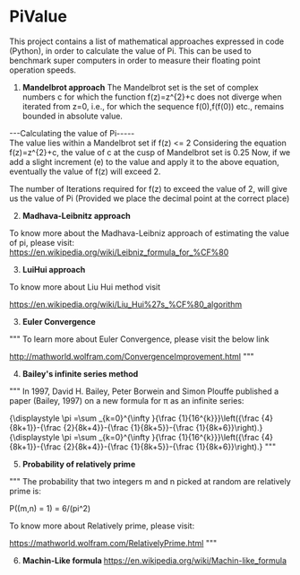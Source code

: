 # PiValue
This project contains a list of mathematical approaches expressed in code (Python), in order to calculate the value of Pi. This can be used to benchmark super computers in order to measure their floating point operation speeds.

1. <b>Mandelbrot approach</b>
The Mandelbrot set is the set of complex numbers c for which the function f(z)=z^{2}+c
does not diverge when iterated from z=0, i.e.,
for which the sequence f(0),f(f(0)) etc., remains bounded in absolute value.

---Calculating the value of Pi-----<br>
The value lies within a Mandelbrot set if f(z) <= 2
Considering the equation f(z)=z^{2}+c, the value of c at the cusp of Mandelbrot set is 0.25
Now, if we add a slight increment (e) to the value and apply it to the above equation, eventually the value of f(z)
will exceed 2.

The number of Iterations required for f(z) to exceed the value of 2, will give us the value of Pi (Provided we place
the decimal point at the correct place)

2. <b>Madhava-Leibnitz approach</b>

To know more about the Madhava-Leibniz approach of estimating the value of pi, please visit:
https://en.wikipedia.org/wiki/Leibniz_formula_for_%CF%80


3. <b>LuiHui approach</b>

To know more about Liu Hui method visit

https://en.wikipedia.org/wiki/Liu_Hui%27s_%CF%80_algorithm

3. <b>Euler Convergence</b>

"""
To learn more about Euler Convergence, please visit the below link

http://mathworld.wolfram.com/ConvergenceImprovement.html
"""

4. <b>Bailey's infinite series method</b>

"""
In 1997, David H. Bailey, Peter Borwein and Simon Plouffe published a paper (Bailey, 1997) on a new formula for π as an infinite series:

{\displaystyle \pi =\sum _{k=0}^{\infty }{\frac {1}{16^{k}}}\left({\frac {4}{8k+1}}-{\frac {2}{8k+4}}-{\frac {1}{8k+5}}-{\frac {1}{8k+6}}\right).} {\displaystyle \pi =\sum _{k=0}^{\infty }{\frac {1}{16^{k}}}\left({\frac {4}{8k+1}}-{\frac {2}{8k+4}}-{\frac {1}{8k+5}}-{\frac {1}{8k+6}}\right).}
"""

5. <b>Probability of relatively prime</b>

"""
The probability that two integers m and n picked at random are relatively prime is:

P((m,n) = 1) = 6/(pi^2)

To know more about Relatively prime, please visit:

https://mathworld.wolfram.com/RelativelyPrime.html
"""

6. <b> Machin-Like formula </b>
https://en.wikipedia.org/wiki/Machin-like_formula





